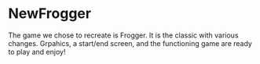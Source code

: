 NewFrogger
==========

The game we chose to recreate is Frogger. It is the classic with various changes. Grpahics, a start/end screen, and the functioning game are ready to play and enjoy!
